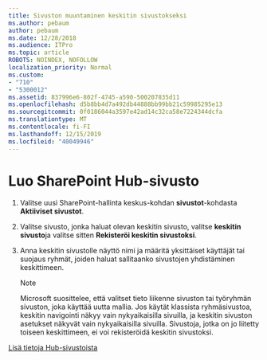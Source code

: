 ```yaml
---
title: Sivuston muuntaminen keskitin sivustokseksi
ms.author: pebaum
author: pebaum
ms.date: 12/28/2018
ms.audience: ITPro
ms.topic: article
ROBOTS: NOINDEX, NOFOLLOW
localization_priority: Normal
ms.custom:
- "710"
- "5300012"
ms.assetid: 837996e6-802f-4745-a590-500207835d11
ms.openlocfilehash: d5b8bb4d7a492db44888bb99bb21c59985295e13
ms.sourcegitcommit: 0f0186044a3597e42ad14c32ca58e7224344dcfa
ms.translationtype: MT
ms.contentlocale: fi-FI
ms.lasthandoff: 12/15/2019
ms.locfileid: "40049946"
---
```

# <a name="create-a-sharepoint-hub-site"></a>Luo SharePoint Hub-sivusto

1. Valitse uusi SharePoint-hallinta keskus-kohdan **sivustot**-kohdasta **Aktiiviset sivustot**.

2. Valitse sivusto, jonka haluat olevan keskitin sivusto, valitse **keskitin sivusto**ja valitse sitten **Rekisteröi keskitin sivustoksi**.

3. Anna keskitin sivustolle näyttö nimi ja määritä yksittäiset käyttäjät tai suojaus ryhmät, joiden haluat sallitaanko sivustojen yhdistäminen keskittimeen.

    > [!NOTE]
    >  Microsoft suosittelee, että valitset tieto liikenne sivuston tai työryhmän sivuston, joka käyttää uutta mallia. Jos käytät klassista ryhmäsivustoa, keskitin navigointi näkyy vain nykyaikaisilla sivuilla, ja keskitin sivuston asetukset näkyvät vain nykyaikaisilla sivuilla. Sivustoja, jotka on jo liitetty toiseen keskittimeen, ei voi rekisteröidä keskitin sivustoksi.
  
[Lisä tietoja Hub-sivustoista](https://go.microsoft.com/fwlink/?linkid=869149)
  